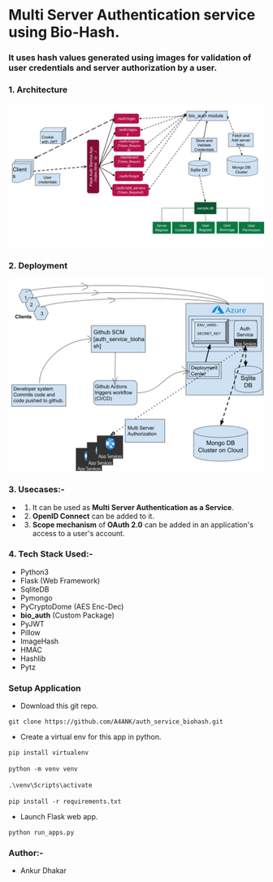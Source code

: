 # Multi Server Authentication service using Bio-Hash.
### It uses hash values generated using images for validation of user credentials and server authorization by a user.

### 1. Architecture
![Architecture](/static/images/arch.svg "Architecture")

### 2. Deployment
![Deployment](/static/images/deploy.svg "Deployment")
  
### 3. Usecases:- 
- 1. It can be used as <b>Multi Server Authentication as a Service</b>.

- 2. <b>OpenID Connect</b> can be added to it.

- 3. <b>Scope mechanism</b> of <b>OAuth 2.0</b> can be added in an application's access to a user's account.

### 4. Tech Stack Used:-
- Python3
- Flask (Web Framework)
- SqliteDB
- Pymongo
- PyCryptoDome (AES Enc-Dec)
- <b>bio_auth</b> (Custom Package)
- PyJWT
- Pillow
- ImageHash
- HMAC
- Hashlib
- Pytz

### Setup Application

- Download this git repo.
```
git clone https://github.com/A4ANK/auth_service_biohash.git
```

- Create a virtual env for this app in python.
```
pip install virtualenv

python -m venv venv

.\venv\Scripts\activate

pip install -r requirements.txt
```

- Launch Flask web app.
```
python run_apps.py
```

### Author:-
- Ankur Dhakar